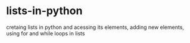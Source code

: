 # lists-in-python
cretaing lists in python and acessing its elements, adding new elements, using for and while loops in lists
